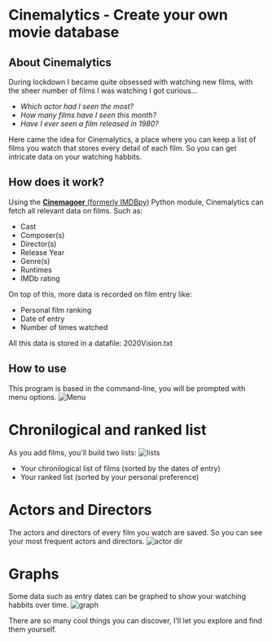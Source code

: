 # Cinemalytics - Create your own movie database

## About Cinemalytics
During lockdown I became quite obsessed with watching new films, with the sheer number of films I was watching I got curious...

- _Which actor had I seen the most?_
- _How many films have I seen this month?_
- _Have I ever seen a film released in 1980?_

Here came the idea for Cinemalytics, a place where you can keep a list of films you watch that stores every detail of each film. 
So you can get intricate data on your watching habbits.

## How does it work?
Using the [**Cinemagoer** (formerly IMDBpy)](https://cinemagoer.readthedocs.io/en/latest/) Python module, Cinemalytics can fetch all relevant data on films. 
Such as:
- Cast
- Composer(s)
- Director(s)
- Release Year
- Genre(s)
- Runtimes
- IMDb rating

On top of this, more data is recorded on film entry like:
- Personal film ranking
- Date of entry
- Number of times watched 

All this data is stored in a datafile: 2020Vision.txt

## How to use
This program is based in the command-line, you will be prompted with menu options.
![Menu](https://github.com/RohanBilly/Cinemalytics/assets/92380601/be4f8417-2ec2-49d9-897e-1eca79d92ee9)

# Chronilogical and ranked list
As you add films, you'll build two lists:
![lists](https://github.com/RohanBilly/Cinemalytics/assets/92380601/bd38b01a-dfcd-47de-96f7-32e93ac18ce5)
- Your chronilogical list of films (sorted by the dates of entry)
- Your ranked list (sorted by your personal preference)

# Actors and Directors
The actors and directors of every film you watch are saved. So you can see your most frequent actors and directors.
![actor dir](https://github.com/RohanBilly/Cinemalytics/assets/92380601/eb8a478b-77cd-4949-8c99-e3e93890e1e2)

# Graphs
Some data such as entry dates can be graphed to show your watching habbits over time.
![graph](https://github.com/RohanBilly/Cinemalytics/assets/92380601/d4732f99-e366-4f30-8788-204754bf664f)


There are so many cool things you can discover, I'll let you explore and find them yourself.








